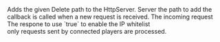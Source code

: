 <function name="Delete" parent="HttpServer" type="classfunc">
	<description>
		Adds the given Delete path to the HttpServer.
		<added version="0.7"></added>
	</description>
	<realm>Server</realm>
	<args>
		<arg name="path" type="string">the path to add</arg>
		<arg name="callback" type="function">
			the callback is called when a new request is received.
			<callback>
				<arg name="request" type="HttpRequest">The incoming request</arg>
				<arg name="response" type="HttpResponse">The respone to use</arg>
			</callback>
		</arg>
		<arg name="ipWhitelist" type="boolean" default="false">
			`true` to enable the IP whitelist<br>
			only requests sent by connected players are processed.
		</arg>
	</args>
</function>